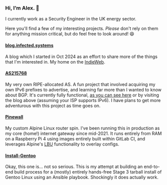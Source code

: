 ### Hi, I’m Alex. 👋

I currently work as a Security Engineer in the UK energy sector.

Here you'll find a few of my interesting projects. _Please_ don't rely on them for anything mission critical, but do feel free to look around! 😄

#### [blog.infected.systems](https://blog.infected.systems)
A blog which I started in Oct 2024 as an effort to share more of the things that I'm interested in. My home on the [IndieWeb](https://indieweb.org/).

#### [AS215768](https://bgp.tools/as/215768)
My very own RIPE-allocated AS. A fun project that involved acquiring my own IPv6 prefixes to advertise, and learning far more than I wanted to know about BGP. It's currently fully functional, [as you can see here](https://as215768.net) or by visiting the blog above (assuming your ISP supports IPv6). I have plans to get more adventurous with this project as time goes on.

#### [Pinewall](https://github.com/alexhaydock/pinewall)
My custom Alpine Linux router spin. I've been running this in production as my core (home!) internet gateway since mid-2021. It runs entirely from RAM on a Raspberry Pi 4 using images entirely built within GitLab CI, and leverages Alpine's [LBU](https://wiki.alpinelinux.org/wiki/Alpine_local_backup) functionality to overlay configs.

#### [Install-Gentoo](https://github.com/alexhaydock/install-gentoo)
Okay, this one is... not so serious. This is my attempt at building an end-to-end build process for a (mostly) entirely hands-free Stage 3 tarball install of Gentoo Linux using an Ansible playbook. Shockingly it does actually work.

